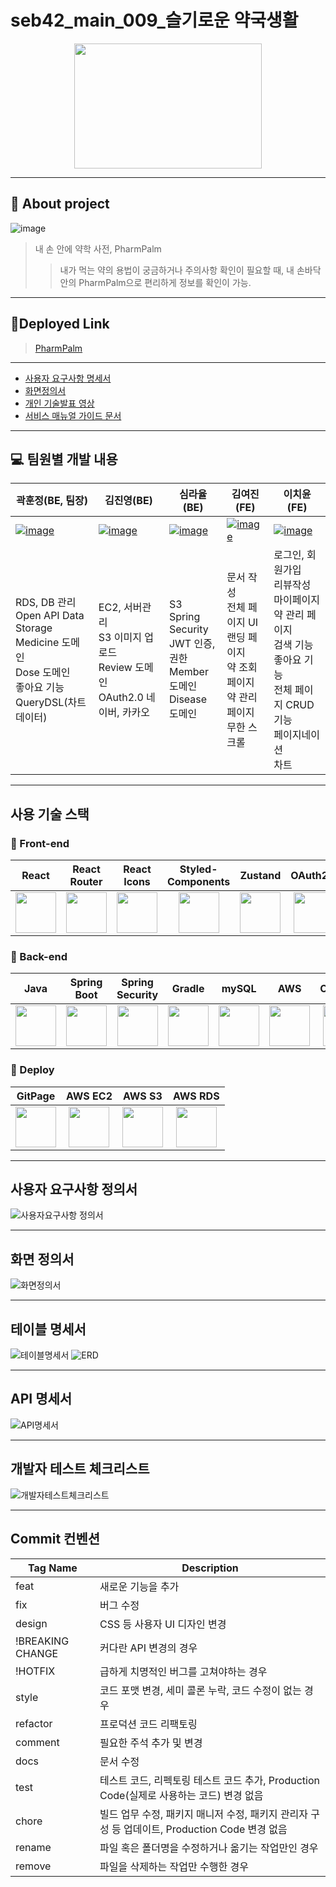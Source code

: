 # seb42_main_009_슬기로운 약국생활

<p align="center"><a href="http://pharmpalm-bucket-deploy.s3-website.ap-northeast-2.amazonaws.com"><img height="200" width="300" src="https://user-images.githubusercontent.com/77083074/228701085-358530b5-6f17-425a-a48a-baeac2eda5af.png" /> <a/>

--------------------------------------------------

## 📖 About project
![image](https://user-images.githubusercontent.com/77083074/228701310-9275c4e4-f9ae-4e21-9ca4-a3b4caf83a5a.png)

> 내 손 안에 약학 사전, PharmPalm
>> 내가 먹는 약의 용법이 궁금하거나 주의사항 확인이 필요할 때, 
>> 내 손바닥 안의 PharmPalm으로 편리하게 정보를 확인이 가능.

---------------------------------------------------

## 💊Deployed Link

> [PharmPalm](http://pharmpalm-bucket-deploy.s3-website.ap-northeast-2.amazonaws.com/)

---------------------------------------------------

* [사용자 요구사항 명세서](https://docs.google.com/spreadsheets/d/1uAmwpCabhF3UgcaC4mjddU54Ge-pdsUlFcKsP8p1-RE/edit#gid=0)
* [화면정의서](https://www.figma.com/file/n1LDvEwktvxYySmqJyGRzY/pharm-palm?node-id=0%3A1&t=8bpaxMheY6TfJ7n1-1)
* [개인 기술발표 영상](https://youtu.be/b2dhjYz09i0)
* [서비스 매뉴얼 가이드 문서](https://www.notion.so/PharmPalm-c33bb4dcb34a44e4af9b7cf6ddc980b3?pvs=4)

----------------------------------------

## 💻 팀원별 개발 내용 
| 곽훈정(BE, 팀장) | 김진영(BE) | 심라율(BE) | 김여진(FE) | 이치윤(FE) |
|--------|-------|-------|-------|-------|
| [![![image](https://user-images.githubusercontent.com/77083074/229289151-34a53160-2f31-4292-b36b-69ebaee671d7.png)](https://avatars.githubusercontent.com/u/77083074?v=4)](https://github.com/hunjeong93) | [![![image](https://user-images.githubusercontent.com/77083074/229289214-8f2073d0-04ba-4027-ba44-fa77d7776e20.png)](https://avatars.githubusercontent.com/u/114801496?v=4)](https://github.com/jin-yeong-kim) | [![![image](https://user-images.githubusercontent.com/77083074/229289258-2a1e7d3f-dc0c-4418-9739-5f1aecee26ed.png)](https://avatars.githubusercontent.com/u/89818576?v=4)](https://github.com/RaYul18) | [![![image](https://user-images.githubusercontent.com/77083074/229289295-26a9b38f-e4f3-4ed7-acee-2eba93bc75a4.png)](https://avatars.githubusercontent.com/u/115647373?v=4)](https://github.com/yeojin15) | [![![image](https://user-images.githubusercontent.com/77083074/229289329-3927404e-155a-4a0b-b520-755cbfb8b66b.png)](https://avatars.githubusercontent.com/u/56662119?v=4)](https://github.com/leechiyun) |
|RDS, DB 관리 <br/> Open API Data Storage <br/> Medicine 도메인 <br/> Dose 도메인 <br/> 좋아요 기능 <br/> QueryDSL(차트 데이터) | EC2, 서버관리 <br/> S3 이미지 업로드 <br/> Review 도메인 <br/> OAuth2.0 네이버, 카카오 | S3 <br/> Spring Security <br/> JWT 인증, 권한 <br/> Member 도메인 <br/> Disease 도메인 | 문서 작성 <br/> 전체 페이지 UI <br/> 랜딩 페이지 <br/> 약 조회 페이지 <br/> 약 관리 페이지 <br/> 무한 스크롤 | 로그인, 회원가입 <br/> 리뷰작성 <br/> 마이페이지 <br/> 약 관리 페이지 <br/> 검색 기능 <br/> 좋아요 기능 <br/> 전체 페이지 CRUD 기능 <br/> 페이지네이션 <br/> 차트  |


------------------

## 사용 기술 스택

### 💄 Front-end
| React | React Router | React Icons | Styled-<br>Components | Zustand | OAuth2.0 | JWT |
| :---: | :---: | :---: | :---: | :---: | :---: | :---: |
|  <img height="65" width="65" src="https://cdn.simpleicons.org/react/#61DAFB" /> |  <img height="65" width="65" src="https://cdn.simpleicons.org/reactrouter" /> |  <img height="65" width="65" src="https://camo.githubusercontent.com/48d099290b4cb2d7937bcd96e8497cf1845b54a810a6432c70cf944b60b40c77/68747470733a2f2f7261776769742e636f6d2f676f72616e67616a69632f72656163742d69636f6e732f6d61737465722f72656163742d69636f6e732e737667" />  |  <img height="65" width="65" src="https://cdn.simpleicons.org/styledComponents" /> | <img height="65" width="65" src="https://cdn.discordapp.com/attachments/1074553703329173596/1079638795395268689/bear.png" /> | <img height="65" width="65" src="https://user-images.githubusercontent.com/77083074/228705146-5d1ac1e6-b78a-41cd-bd1b-c80803c7f380.png" /> | <img height="65" width="65" src="https://cdn.discordapp.com/attachments/1083294900080103445/1090807082552406016/icons8-json-web-token-144.png" /> |

### 🧰 Back-end
| Java| Spring Boot | Spring Security | Gradle | mySQL | AWS | OAuth2.0 | JWT | QueryDSL |
| :---: | :---: | :---: | :---: | :---: | :---: | :---: | :---: | :---: |
|  <img height="65" width="65" src="https://user-images.githubusercontent.com/97998938/221740290-7f2b2f08-8ca2-46e3-88ff-30897cfe6d22.png" /> |  <img height="65" width="65" src="https://cdn.simpleicons.org/springboot/#6DB33F" /> |  <img height="65" width="65" src="https://cdn.simpleicons.org/springsecurity" /> |  <img height="65" width="65" src="https://cdn.simpleicons.org/gradle" />  |  <img height="65" width="65" src="https://cdn.simpleicons.org/mysql" /> | <img height="65" width="65" src="https://cdn.simpleicons.org/amazonaws/" /> | <img height="65" width="65" src="https://user-images.githubusercontent.com/77083074/228705176-7911e388-8fb8-4d33-a75a-3b4cfde3849a.png" /> | <img height="65" width="65" src="https://cdn.discordapp.com/attachments/1083294900080103445/1090807082552406016/icons8-json-web-token-144.png" /> | <img height="65" width="65" src="https://cdn.discordapp.com/attachments/1083294900080103445/1090818751928213584/da8da0c0e6dfbfc596f787ade49381a6_400x400-removebg-preview.png" /> |

### 🔧 Deploy
| GitPage | AWS EC2 | AWS S3 | AWS RDS |
| :---: | :---: | :---: | :---: |
|  <img height="65" width="65" src="https://cdn.simpleicons.org/github" /> |  <img height="65" width="65" src="https://cdn.simpleicons.org/amazonec2" /> | <img height="65" width="65" src="https://cdn.simpleicons.org/amazons3" /> | <img height="65" width="65" src="https://cdn.simpleicons.org/amazonrds" />

---
## 사용자 요구사항 정의서
  ![사용자요구사항 정의서](https://github.com/codestates-seb/seb42_main_009/assets/77083074/d7cc6d98-724f-49ff-9956-b4de86055f37)

---
## 화면 정의서
  ![화면정의서](https://github.com/codestates-seb/seb42_main_009/assets/77083074/d786ba5d-4789-4a68-a806-c74be34b3364)

---
## 테이블 명세서
  ![테이블명세서](https://github.com/codestates-seb/seb42_main_009/assets/77083074/e39c0efc-a0f8-4fe2-812b-adf4a588c3c4)
  ![ERD](https://github.com/codestates-seb/seb42_main_009/assets/77083074/f259988f-0f44-43ed-bfed-4a036b3696a0)

---
## API 명세서
  ![API명세서](https://github.com/codestates-seb/seb42_main_009/assets/77083074/594435a0-3540-4652-b19c-b2c72e3f87f1)

---
## 개발자 테스트 체크리스트
  ![개발자테스트체크리스트](https://github.com/codestates-seb/seb42_main_009/assets/77083074/a2bd26fb-4843-4a8d-9e97-df2d966306fc)

---
## Commit 컨벤션
| Tag Name | Description |
| --- | --- |
| feat | 새로운 기능을 추가 |
| fix | 버그 수정 |
| design | CSS 등 사용자 UI 디자인 변경 |
| !BREAKING CHANGE | 커다란 API 변경의 경우 |
| !HOTFIX | 급하게 치명적인 버그를 고쳐야하는 경우 |
| style | 코드 포맷 변경, 세미 콜론 누락, 코드 수정이 없는 경우 |
| refactor | 프로덕션 코드 리팩토링 |
| comment | 필요한 주석 추가 및 변경 |
| docs | 문서 수정 |
| test | 테스트 코드, 리펙토링 테스트 코드 추가, Production Code(실제로 사용하는 코드) 변경 없음 |
| chore | 빌드 업무 수정, 패키지 매니저 수정, 패키지 관리자 구성 등 업데이트, Production Code 변경 없음 |
| rename | 파일 혹은 폴더명을 수정하거나 옮기는 작업만인 경우 |
| remove | 파일을 삭제하는 작업만 수행한 경우 |



